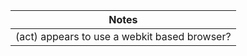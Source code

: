 | Notes                                        |
|----------------------------------------------|
| (act) appears to use a webkit based browser? |